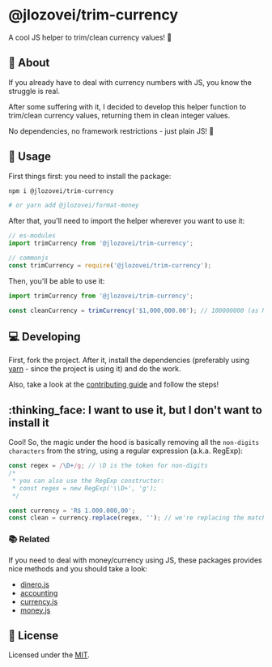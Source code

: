 # @jlozovei/trim-currency
A cool JS helper to trim/clean currency values! :money_with_wings:


## :scroll: About
If you already have to deal with currency numbers with JS, you know the struggle is real.

After some suffering with it, I decided to develop this helper function to trim/clean currency values, returning them in clean integer values.

No dependencies, no framework restrictions - just plain JS! :rocket:


## :closed_book: Usage
First things first: you need to install the package:

```bash
npm i @jlozovei/trim-currency

# or yarn add @jlozovei/format-money
```

After that, you'll need to import the helper wherever you want to use it:

```js
// es-modules
import trimCurrency from '@jlozovei/trim-currency';

// commonjs
const trimCurrency = require('@jlozovei/trim-currency');
```

Then, you'll be able to use it:

```js
import trimCurrency from '@jlozovei/trim-currency';

const cleanCurrency = trimCurrency('$1,000,000.00'); // 100000000 (as Number)
```


## :computer: Developing
First, fork the project. After it, install the dependencies (preferably using [yarn](https://yarnpkg.com/) - since the project is using it) and do the work.

Also, take a look at the [contributing guide](https://github.com/jlozovei/trim-currency/blob/master/.github/CONTRIBUTING.md) and follow the steps!


## :thinking_face: I want to use it, but I don't want to install it
Cool! So, the magic under the hood is basically removing all the `non-digits characters` from the string, using a regular expression (a.k.a. RegExp):

```js
const regex = /\D+/g; // \D is the token for non-digits
/*
 * you can also use the RegExp constructor:
 * const regex = new RegExp('\\D+', 'g');
 */

const currency = 'R$ 1.000.000,00';
const clean = currency.replace(regex, ''); // we're replacing the match tokens with nothing
```

### :books: Related
If you need to deal with money/currency using JS, these packages provides nice methods and you should take a look:

- [dinero.js](https://sarahdayan.github.io/dinero.js/)
- [accounting](http://openexchangerates.github.io/accounting.js)
- [currency.js](https://currency.js.org/)
- [money.js](http://openexchangerates.github.io/money.js/)


## :closed_lock_with_key: License
Licensed under the [MIT](https://github.com/jlozovei/trim-currency/blob/master/LICENSE).
